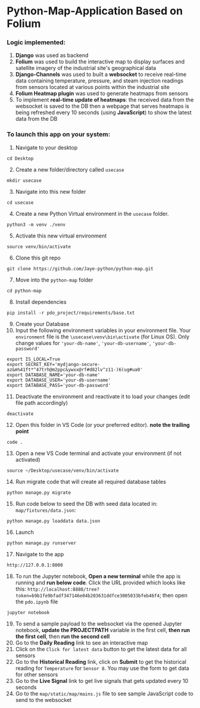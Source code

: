 # Python-Map-Application Based on Folium

### Logic implemented:
1. **Django** was used as backend
2. **Folium** was used to build the interactive map to display surfaces and satellite imagery of the industrial site's geographical data
3. **Django-Channels** was used to built a **websocket** to receive real-time data containing temperature, pressure, and steam injection readings from sensors located at various points within the industrial site
4. **Folium Heatmap plugin** was used to generate heatmaps from sensors
5. To implement **real-time update of heatmaps**: the received data from the websocket is saved to the DB then a webpage that serves heatmaps is being refreshed every 10 seconds (using **JavaScript**) to show the latest data from the DB


### To launch this app on your system:
1. Navigate to your desktop
```
cd Desktop
```
2. Create a new folder/directory called `usecase`
```
mkdir usecase
```
3. Navigate into this new folder
```
cd usecase
```
4. Create a new Python Virtual environment in the `usecase` folder.
```
python3 -m venv ./venv
```
5. Activate this new virtual environment
```
source venv/bin/activate
```
6. Clone this git repo
```
git clone https://github.com/Jaye-python/python-map.git
```
7. Move into the `python-map` folder 
```
cd python-map
```
8. Install dependencies
```
pip install -r pdo_project/requirements/base.txt
```
9. Create your Database
10. Input the following environment variables in your environment file. Your `environment` file is the `\usecase\venv\bin\activate` (for Linux OS). Only change values for `'your-db-name'`, `'your-db-username'`, `'your-db-password'`
```
export IS_LOCAL=True
export SECRET_KEY='mydjango-secure-az&m%41ft*^47trh@m2ppc&ywxx@rf#d82lv^z11-)6(ug#ua0'
export DATABASE_NAME='your-db-name'
export DATABASE_USER='your-db-username'
export DATABASE_PASS='your-db-password'
```
11. Deactivate the environment and reactivate it to load your changes (edit file path accordingly)
```
deactivate
```
12. Open this folder in VS Code (or your preferred editor). **note the trailing point**
```
code .
```
13. Open a new VS Code terminal and activate your environment (if not activated)
```
source ~/Desktop/usecase/venv/bin/activate
```
14. Run migrate code that will create all required database tables
```
python manage.py migrate
```
15. Run code below to seed the DB with seed data located in: `map/fixtures/data.json`:
```
python manage.py loaddata data.json
```
16. Launch
```
python manage.py runserver
```
17. Navigate to the app
```
http://127.0.0.1:8000
```
18. To run the Jupyter notebook, **Open a new terminal** while the app is running and **run below code**. Click the URL provided which looks like this: `http://localhost:8888/tree?token=b9b1fe9bfadf347146e04b203631ddfce3005033bfeb46f4`; then open the `pdo.ipynb` file
```
jupyter notebook
```
19. To send a sample payload to the websocket via the opened Jupyter notebook, **update the PROJECTPATH** variable in the first cell, **then run the first cell**, then **run the second cell**
20. Go to the **Daily Reading** link to see an interactive map
21. Click on the `Click for latest data` button to get the latest data for all sensors
22. Go to the **Historical Reading** link, click on **Submit** to get the historical reading for `Temperature` for `Sensor 8`. You may use the form to get data for other sensors
23. Go to the **Live Signal** link to get live signals that gets updated every 10 seconds
24. Go to the `map/static/map/mains.js` file to see sample JavaScript code to send to the websocket

